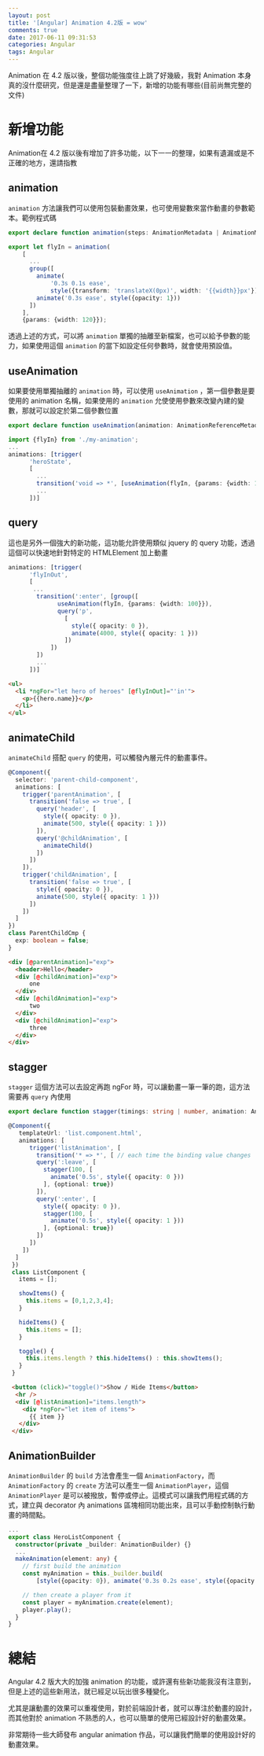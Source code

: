 ```yaml
---
layout: post
title: '[Angular] Animation 4.2版 = wow'
comments: true
date: 2017-06-11 09:31:53
categories: Angular
tags: Angular
---
```


Animation 在  4.2 版以後，整個功能強度往上跳了好幾級，我對 Animation 本身真的沒什麼研究，但是還是盡量整理了一下，新增的功能有哪些(目前尚無完整的文件)

<!-- more -->

# 新增功能

Animation在 4.2 版以後有增加了許多功能，以下一一的整理，如果有遺漏或是不正確的地方，還請指教

## animation

`animation` 方法讓我們可以使用包裝動畫效果，也可使用變數來當作動畫的參數範本。範例程式碼

```typescript
export declare function animation(steps: AnimationMetadata | AnimationMetadata[], options?: AnimationOptions | null): AnimationReferenceMetadata;
```

```typescript
export let flyIn = animation(
    [
      ...
      group([
        animate(
            '0.3s 0.1s ease',
            style({transform: 'translateX(0px)', width: '{{width}}px'})),
        animate('0.3s ease', style({opacity: 1}))
      ])
    ],
    {params: {width: 120}});
```

透過上述的方式，可以將 `animation` 單獨的抽離至新檔案，也可以給予參數的能力，如果使用這個 `animation` 的當下如設定任何參數時，就會使用預設值。



## useAnimation

如果要使用單獨抽離的 `animation` 時，可以使用 `useAnimation` ，第一個參數是要使用的 animation 名稱，如果使用的 `animation` 允使使用參數來改變內建的變數，那就可以設定於第二個參數位置

```typescript
export declare function useAnimation(animation: AnimationReferenceMetadata, options?: AnimationOptions | null): AnimationAnimateRefMetadata;
```

```typescript
import {flyIn} from './my-animation';
...  
animations: [trigger(
      'heroState',
      [
        ...
        transition('void => *', [useAnimation(flyIn, {params: {width: 100}})]),      
        ...
      ])]
```



## query

這也是另外一個強大的新功能，這功能允許使用類似 jquery 的 query 功能，透過這個可以快速地針對特定的 HTMLElement 加上動畫

```typescript
animations: [trigger(
      'flyInOut',
      [
       ...
        transition(':enter', [group([
              useAnimation(flyIn, {params: {width: 100}}),
              query('p',
                [
                  style({ opacity: 0 }),
                  animate(4000, style({ opacity: 1 }))
                ])
            ])
        ])
        ...
      ])]
```

```html
<ul>
  <li *ngFor="let hero of heroes" [@flyInOut]="'in'">
    <p>{{hero.name}}</p>
  </li>
</ul>

```



## animateChild

`animateChild` 搭配 `query` 的使用，可以觸發內層元件的動畫事件。

```typescript
@Component({
  selector: 'parent-child-component',
  animations: [
    trigger('parentAnimation', [
      transition('false => true', [
        query('header', [
          style({ opacity: 0 }),
          animate(500, style({ opacity: 1 }))
        ]),
        query('@childAnimation', [
          animateChild()
        ])
      ])
    ]),
    trigger('childAnimation', [
      transition('false => true', [
        style({ opacity: 0 }),
        animate(500, style({ opacity: 1 }))
      ])
    ])
  ]
})
class ParentChildCmp {
  exp: boolean = false;
}
```

```html
<div [@parentAnimation]="exp">
  <header>Hello</header>
  <div [@childAnimation]="exp">
      one
  </div>
  <div [@childAnimation]="exp">
      two
  </div>
  <div [@childAnimation]="exp">
      three
  </div>
</div>
```



## stagger

`stagger` 這個方法可以去設定再跑 ngFor 時，可以讓動畫一筆一筆的跑，這方法需要再 `query` 內使用

```typescript
export declare function stagger(timings: string | number, animation: AnimationMetadata | AnimationMetadata[]): AnimationStaggerMetadata;
```

```typescript
@Component({
   templateUrl: 'list.component.html',
   animations: [
      trigger('listAnimation', [
        transition('* => *', [ // each time the binding value changes
        query(':leave', [
          stagger(100, [
            animate('0.5s', style({ opacity: 0 }))
          ], {optional: true})
        ]),
        query(':enter', [
          style({ opacity: 0 }),
          stagger(100, [
            animate('0.5s', style({ opacity: 1 }))
          ], {optional: true})
        ])
      ])
    ])
  ]
 })
 class ListComponent {
   items = [];

   showItems() {
     this.items = [0,1,2,3,4];
   }

   hideItems() {
     this.items = [];
   }

   toggle() {
     this.items.length ? this.hideItems() : this.showItems();
   }
 }
```

```html
 <button (click)="toggle()">Show / Hide Items</button>
  <hr />
  <div [@listAnimation]="items.length">
    <div *ngFor="let item of items">
      {{ item }}
   </div>
 </div>
```



## AnimationBuilder

`AnimationBuilder` 的 `build` 方法會產生一個 `AnimationFactory`，而 `AnimationFactory` 的 `create` 方法可以產生一個 `AnimationPlayer`，這個 `AnimationPlayer` 是可以被撥放，暫停或停止。這模式可以讓我們用程式碼的方式，建立與 decorator 內 animations 區塊相同功能出來，且可以手動控制執行動畫的時間點。

```typescript
...
export class HeroListComponent {
  constructor(private _builder: AnimationBuilder) {}
  ...
  makeAnimation(element: any) {
    // first build the animation
    const myAnimation = this._builder.build(
        [style({opacity: 0}), animate('0.3s 0.2s ease', style({opacity: 1}))]);

    // then create a player from it
    const player = myAnimation.create(element);
    player.play();
  }
}
```



# 總結

Angular 4.2 版大大的加強 animation 的功能，或許還有些新功能我沒有注意到，但是上述的這些新用法，就已經足以玩出很多種變化。

尤其是讓動畫的效果可以重複使用，對於前端設計者，就可以專注於動畫的設計，而其他對於 animation 不熟悉的人，也可以簡單的使用已經設計好的動畫效果。

非常期待一些大師發布 angular animation 作品，可以讓我們簡單的使用設計好的動畫效果。



